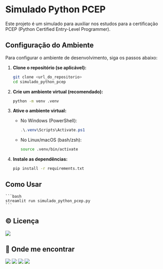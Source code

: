 # Simulado Python PCEP

Este projeto é um simulado para auxiliar nos estudos para a certificação PCEP (Python Certified Entry-Level Programmer).

## Configuração do Ambiente

Para configurar o ambiente de desenvolvimento, siga os passos abaixo:

1.  **Clone o repositório (se aplicável):**
    ```bash
    git clone <url_do_repositorio>
    cd simulado_python_pcep
    ```

2.  **Crie um ambiente virtual (recomendado):**
    ```bash
    python -m venv .venv
    ```

3.  **Ative o ambiente virtual:**
    *   No Windows (PowerShell):
        ```powershell
        .\.venv\Scripts\Activate.ps1
        ```
    *   No Linux/macOS (bash/zsh):
        ```bash
        source .venv/bin/activate
        ```

4.  **Instale as dependências:**
    ```bash
    pip install -r requirements.txt
    ```

## Como Usar
    ```bash
    streamlit run simulado_python_pcep.py
    ```

## © Licença

![](https://img.shields.io/github/license/aaamenezes/demenezescast?style=for-the-badge)

## 📍 Onde me encontrar

<div>
<a href="https://github.com/pedroar9/" target="_blank"><img src="https://img.shields.io/badge/GitHub-100000?style=for-the-badge&logo=github&logoColor=white" target="_blank"></a>
<a href="mailto:pedrocarlos.assis@gmail.com)"><img src="https://img.shields.io/badge/-Gmail-red?style=for-the-badge&logo=gmail&logoColor=white" target="_blank"></a>
<a href="https://www.linkedin.com/in/pedrocarlos-assis/"><img src="https://img.shields.io/badge/LinkedIn-0077B5?style=for-the-badge&logo=linkedin&logoColor=white" target="_blank"></a>
<a href="https://www.youtube.com/@pedroar9"><img src="https://img.shields.io/badge/YouTube-FF0000?style=for-the-badge&logo=youtube&logoColor=white" target="_blank"></a>
</div>